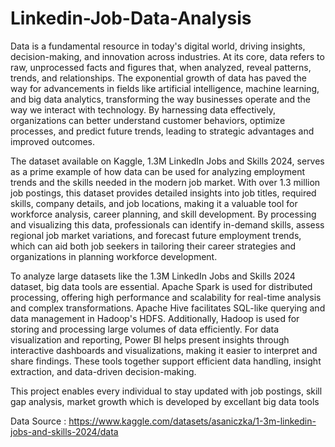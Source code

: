# Linkedin-Job-Data-Analysis


Data is a fundamental resource in today's digital world, driving insights, decision-making, and innovation across industries. At its core, data refers to raw, unprocessed facts and figures that, when analyzed, reveal patterns, trends, and relationships. The exponential growth of data has paved the way for advancements in fields like artificial intelligence, machine learning, and big data analytics, transforming the way businesses operate and the way we interact with technology. By harnessing data effectively, organizations can better understand customer behaviors, optimize processes, and predict future trends, leading to strategic advantages and improved outcomes.

The dataset available on Kaggle, 1.3M LinkedIn Jobs and Skills 2024, serves as a prime example of how data can be used for analyzing employment trends and the skills needed in the modern job market. With over 1.3 million job postings, this dataset provides detailed insights into job titles, required skills, company details, and job locations, making it a valuable tool for workforce analysis, career planning, and skill development. By processing and visualizing this data, professionals can identify in-demand skills, assess regional job market variations, and forecast future employment trends, which can aid both job seekers in tailoring their career strategies and organizations in planning workforce development.


To analyze large datasets like the 1.3M LinkedIn Jobs and Skills 2024 dataset, big data tools are essential. Apache Spark is used for distributed processing, offering high performance and scalability for real-time analysis and complex transformations. Apache Hive facilitates SQL-like querying and data management in Hadoop's HDFS. Additionally, Hadoop is used for storing and processing large volumes of data efficiently. For data visualization and reporting, Power BI helps present insights through interactive dashboards and visualizations, making it easier to interpret and share findings. These tools together support efficient data handling, insight extraction, and data-driven decision-making.

This project enables every individual to stay updated with job postings, skill gap analysis, market growth which is developed by excellant big data tools


Data Source : https://www.kaggle.com/datasets/asaniczka/1-3m-linkedin-jobs-and-skills-2024/data
